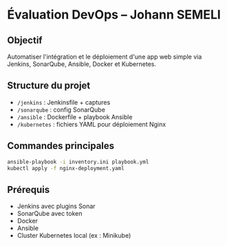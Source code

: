 # Évaluation DevOps – Johann SEMELI

## Objectif
Automatiser l'intégration et le déploiement d'une app web simple via Jenkins, SonarQube, Ansible, Docker et Kubernetes.

## Structure du projet
- `/jenkins` : Jenkinsfile + captures
- `/sonarqube` : config SonarQube
- `/ansible` : Dockerfile + playbook Ansible
- `/kubernetes` : fichiers YAML pour déploiement Nginx

## Commandes principales
```bash
ansible-playbook -i inventory.ini playbook.yml
kubectl apply -f nginx-deployment.yaml
```

## Prérequis
- Jenkins avec plugins Sonar
- SonarQube avec token
- Docker
- Ansible
- Cluster Kubernetes local (ex : Minikube)
